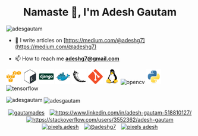 <h1 align="center">Namaste 🙏, I'm Adesh Gautam</h1>
<p align="left"> <img src="https://komarev.com/ghpvc/?username=adesgautam" alt="adesgautam" /> </p>

- 📝 I write articles on [https://medium.com/@adeshg7](https://medium.com/@adeshg7)

- 📫 How to reach me **adeshg7@gmail.com**

<p align="left"><img src="https://github.com/devicons/devicon/blob/master/icons/amazonwebservices/amazonwebservices-original.svg" alt="aws" width="40" height="40"/> <img src="https://github.com/devicons/devicon/blob/master/icons/bash/bash-original.svg" alt="bash" width="40" height="40"/> <img src="https://github.com/devicons/devicon/blob/master/icons/django/django-original.svg" alt="django" width="40" height="40"/> <img src="https://github.com/devicons/devicon/blob/master/icons/docker/docker-original.svg" alt="docker" width="40" height="40"/> <img src="https://github.com/devicons/devicon/blob/master/icons/flask/flask-original.svg" alt="flask" width="40" height="40"/> <img src="https://github.com/devicons/devicon/blob/master/icons/git/git-original.svg" alt="git" width="40" height="40"/> <img src="https://github.com/devicons/devicon/blob/master/icons/linux/linux-original.svg" alt="linux" width="40" height="40"/> <img src="https://www.vectorlogo.zone/logos/opencv/opencv-icon.svg" alt="opencv" width="40" height="40"/> <img src="https://github.com/devicons/devicon/blob/master/icons/python/python-original.svg" alt="python" width="40" height="40"/> <img src="https://www.vectorlogo.zone/logos/tensorflow/tensorflow-icon.svg" alt="tensorflow" width="40" height="40"/></p><p><img align="left" src="https://github-readme-stats.vercel.app/api/top-langs/?username=adesgautam&layout=compact&hide=html" alt="adesgautam" /></p>

<p>&nbsp;<img align="center" src="https://github-readme-stats.vercel.app/api?username=adesgautam&show_icons=true" alt="adesgautam" /></p>

<p align="center">
  <a href="https://twitter.com/gautamades" target="blank" style="padding: 5px;"><img align="center" src="https://cdn.jsdelivr.net/npm/simple-icons@3.0.1/icons/twitter.svg" alt="gautamades" height="30" width="30" /></a>
  <a href="https://linkedin.com/in/https://www.linkedin.com/in/adesh-gautam-518810127/" target="blank" style="padding: 5px;"><img align="center" src="https://cdn.jsdelivr.net/npm/simple-icons@3.0.1/icons/linkedin.svg" alt="https://www.linkedin.com/in/adesh-gautam-518810127/" height="30" width="30" /></a>
  <a href="https://stackoverflow.com/users/https://stackoverflow.com/users/3552362/adesh-gautam" target="blank" style="padding: 5px;"><img align="center" src="https://cdn.jsdelivr.net/npm/simple-icons@3.0.1/icons/stackoverflow.svg" alt="https://stackoverflow.com/users/3552362/adesh-gautam" height="30" width="30" /></a>
  <a href="https://instagram.com/pixels.adesh" target="blank" style="padding: 5px;"><img align="center" src="https://cdn.jsdelivr.net/npm/simple-icons@3.0.1/icons/instagram.svg" alt="pixels.adesh" height="30" width="30" /></a>
  <a href="https://medium.com/@adeshg7" target="blank" style="padding: 5px;"><img align="center" src="https://cdn.jsdelivr.net/npm/simple-icons@3.0.1/icons/medium.svg" alt="@adeshg7" height="30" width="30" /></a>
  <a href="https://www.youtube.com/c/pixels adesh" target="blank" style="padding: 5px;"><img align="center" src="https://cdn.jsdelivr.net/npm/simple-icons@3.0.1/icons/youtube.svg" alt="pixels adesh" height="30" width="30" /></a>
</p>
